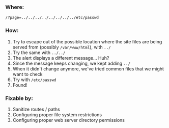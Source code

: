 ### Where:  

`/?page=../../../../../../../../etc/passwd`

### How:  

1. Try to escape out of the possible location where the site files are being served from (possibly `/var/www/html`), with `../`
2. Try the same with `../../`
3. The alert displays a different message... Huh?
4. Since the message keeps changing, we kept adding `../`
5. When it didn't change anymore, we've tried common files that we might want to check
6. Try with `/etc/passwd`
7. Found!

### Fixable by:  

1. Sanitize routes / paths
3. Configuring proper file system restrictions
4. Configuring proper web server directory permissions
